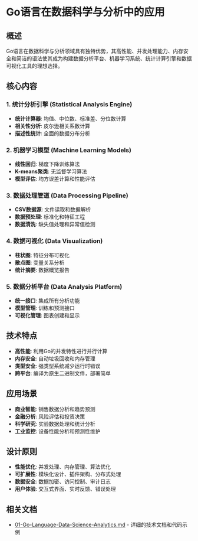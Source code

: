 # Go语言在数据科学与分析中的应用

## 概述

Go语言在数据科学与分析领域具有独特优势，其高性能、并发处理能力、内存安全和简洁的语法使其成为构建数据分析平台、机器学习系统、统计计算引擎和数据可视化工具的理想选择。

## 核心内容

### 1. 统计分析引擎 (Statistical Analysis Engine)

- **统计计算器**: 均值、中位数、标准差、分位数计算
- **相关性分析**: 皮尔逊相关系数计算
- **描述性统计**: 全面的数据分布分析

### 2. 机器学习模型 (Machine Learning Models)

- **线性回归**: 梯度下降训练算法
- **K-means聚类**: 无监督学习算法
- **模型评估**: 均方误差计算和性能评估

### 3. 数据处理管道 (Data Processing Pipeline)

- **CSV数据源**: 文件读取和数据解析
- **数据预处理**: 标准化和特征工程
- **数据清洗**: 缺失值处理和异常值检测

### 4. 数据可视化 (Data Visualization)

- **柱状图**: 特征分布可视化
- **散点图**: 变量关系分析
- **统计摘要**: 数据概览报告

### 5. 数据分析平台 (Data Analysis Platform)

- **统一接口**: 集成所有分析功能
- **模型管理**: 训练和预测接口
- **可视化管理**: 图表创建和显示

## 技术特点

- **高性能**: 利用Go的并发特性进行并行计算
- **内存安全**: 自动垃圾回收和内存管理
- **类型安全**: 强类型系统减少运行时错误
- **跨平台**: 编译为原生二进制文件，部署简单

## 应用场景

- **商业智能**: 销售数据分析和趋势预测
- **金融分析**: 风险评估和投资决策
- **科学研究**: 实验数据处理和统计分析
- **工业监控**: 设备性能分析和预测性维护

## 设计原则

- **性能优化**: 并发处理、内存管理、算法优化
- **可扩展性**: 模块化设计、插件架构、分布式处理
- **数据安全**: 数据加密、访问控制、审计日志
- **用户体验**: 交互式界面、实时反馈、错误处理

## 相关文档

- [01-Go-Language-Data-Science-Analytics.md](./01-Go-Language-Data-Science-Analytics.md) - 详细的技术文档和代码示例
